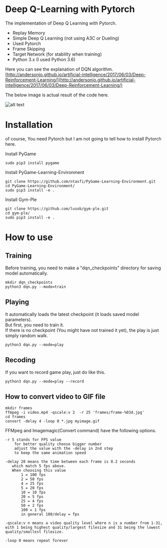 # Deep Q-Learning with Pytorch

The implementation of Deep Q Learning with Pytorch. 

* Replay Memory 
* Simple Deep Q Learning (not using A3C or Dueling) 
* Used Pytorch
* Frame Skipping 
* Target Network (for stability when training)
* Python 3.x (I used Python 3.6)

Here you can see the explanation of DQN algorithm. <br>
[http://andersonjo.github.io/artificial-intelligence/2017/06/03/Deep-Reinforcement-Learning/](http://andersonjo.github.io/artificial-intelligence/2017/06/03/Deep-Reinforcement-Learning/)

The below image is actual result of the code here. 

![alt text](./images/flappybird.gif?raw=true)


# Installation

of course, You need Pytorch but I am not going to tell how to install Pytorch here. 

Install PyGame

```
sudo pip3 install pygame
```

Install PyGame-Learning-Environment

```
git clone https://github.com/ntasfi/PyGame-Learning-Environment.git
cd PyGame-Learning-Environment/
sudo pip3 install -e .
```

Install Gym-Ple

```
git clone https://github.com/lusob/gym-ple.git
cd gym-ple/
sudo pip3 install -e .
```

# How to use

## Training

Before training, you need to make a "dqn_checkpoints" directory for saving model automatically. 

```
mkdir dqn_checkpoints
python3 dqn.py --mode=train
```

## Playing 

It automatically loads the latest checkpoint (it loads saved model parameters). <br>
But first, you need to train it.<br>
If there is no checkpoint (You might have not trained it yet), the play is just simply random walk. 

```
python3 dqn.py --mode=play
```

## Recoding

If you want to record game play, just do like this. 

```
python3 dqn.py --mode=play --record 
```

## How to convert video to GIF file

```
mkdir frames
ffmpeg -i video.mp4 -qscale:v 2  -r 25 'frames/frame-%03d.jpg'
cd frames
convert -delay 4 -loop 0 *.jpg myimage.gif
```

FFMpeg and Imagemagic(Convert command) have the following options. 

```
-r 5 stands for FPS value
    for better quality choose bigger number
    adjust the value with the -delay in 2nd step
    to keep the same animation speed

-delay 20 means the time between each frame is 0.2 seconds
   which match 5 fps above.
   When choosing this value
       1 = 100 fps
       2 = 50 fps
       4 = 25 fps
       5 = 20 fps
       10 = 10 fps
       20 = 5 fps
       25 = 4 fps
       50 = 2 fps
       100 = 1 fps
       in general 100/delay = fps

-qscale:v n means a video quality level where n is a number from 1-31, with 1 being highest quality/largest filesize and 31 being the lowest quality/smallest filesize.

-loop 0 means repeat forever
```
